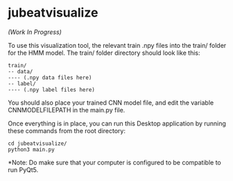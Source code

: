 # jubeatvisualize

_(Work In Progress)_

To use this visualization tool, the relevant train .npy files into the train/ folder for the HMM model. The train/ folder directory should look like this: 

```
train/
-- data/
---- (.npy data files here)
-- label/
---- (.npy label files here)

```

You should also place your trained CNN model file, and edit the variable CNNMODELFILEPATH in the main.py file. 

Once everything is in place, you can run this Desktop application by running these commands from the root directory:

```
cd jubeatvisualize/
python3 main.py 
```

*Note: Do make sure that your computer is configured to be compatible to run PyQt5.